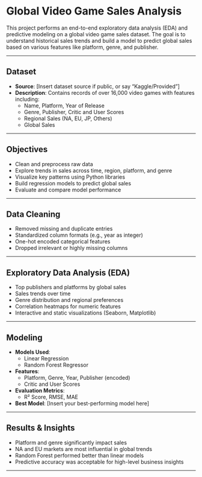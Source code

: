 # Global Video Game Sales Analysis

This project performs an end-to-end exploratory data analysis (EDA) and predictive modeling on a global video game sales dataset. The goal is to understand historical sales trends and build a model to predict global sales based on various features like platform, genre, and publisher.

---

## Dataset

- **Source**: [Insert dataset source if public, or say “Kaggle/Provided”]
- **Description**: Contains records of over 16,000 video games with features including:
  - Name, Platform, Year of Release
  - Genre, Publisher, Critic and User Scores
  - Regional Sales (NA, EU, JP, Others)
  - Global Sales

---

## Objectives

- Clean and preprocess raw data
- Explore trends in sales across time, region, platform, and genre
- Visualize key patterns using Python libraries
- Build regression models to predict global sales
- Evaluate and compare model performance

---

## Data Cleaning

- Removed missing and duplicate entries
- Standardized column formats (e.g., year as integer)
- One-hot encoded categorical features
- Dropped irrelevant or highly missing columns

---

## Exploratory Data Analysis (EDA)

- Top publishers and platforms by global sales
- Sales trends over time
- Genre distribution and regional preferences
- Correlation heatmaps for numeric features
- Interactive and static visualizations (Seaborn, Matplotlib)

---

## Modeling

- **Models Used**:
  - Linear Regression
  - Random Forest Regressor
- **Features**:
  - Platform, Genre, Year, Publisher (encoded)
  - Critic and User Scores
- **Evaluation Metrics**:
  - R² Score, RMSE, MAE
- **Best Model**: [Insert your best-performing model here]

---

## Results & Insights

- Platform and genre significantly impact sales
- NA and EU markets are most influential in global trends
- Random Forest performed better than linear models
- Predictive accuracy was acceptable for high-level business insights

---